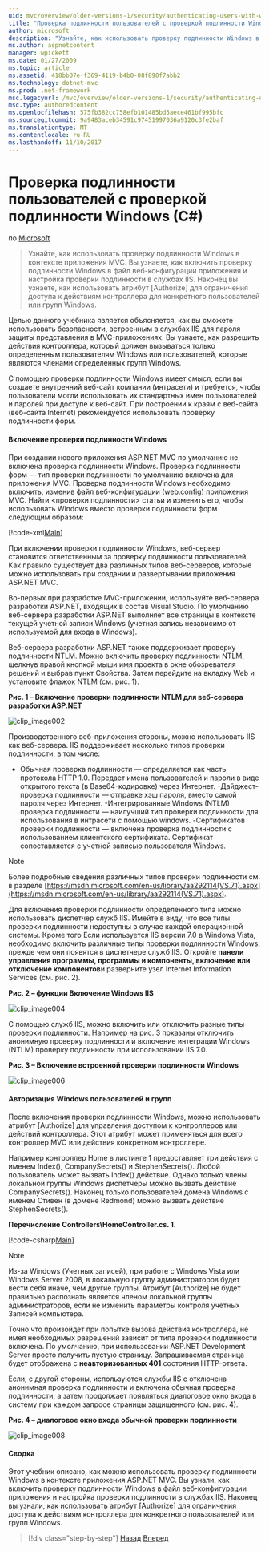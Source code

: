 ```yaml
---
uid: mvc/overview/older-versions-1/security/authenticating-users-with-windows-authentication-cs
title: "Проверка подлинности пользователей с проверкой подлинности Windows (C#) | Документы Microsoft"
author: microsoft
description: "Узнайте, как использовать проверку подлинности Windows в контексте приложения MVC. Вы узнаете, как включение проверки подлинности Windows в рамках приложения web co..."
ms.author: aspnetcontent
manager: wpickett
ms.date: 01/27/2009
ms.topic: article
ms.assetid: 418bb07e-f369-4119-b4b0-08f890f7abb2
ms.technology: dotnet-mvc
ms.prod: .net-framework
msc.legacyurl: /mvc/overview/older-versions-1/security/authenticating-users-with-windows-authentication-cs
msc.type: authoredcontent
ms.openlocfilehash: 575fb382cc758efb101485bd5aece461bf995bfc
ms.sourcegitcommit: 9a9483aceb34591c97451997036a9120c3fe2baf
ms.translationtype: MT
ms.contentlocale: ru-RU
ms.lasthandoff: 11/10/2017
---
```

<a name="authenticating-users-with-windows-authentication-c"></a>Проверка подлинности пользователей с проверкой подлинности Windows (C#)
====================
по [Microsoft](https://github.com/microsoft)

> Узнайте, как использовать проверку подлинности Windows в контексте приложения MVC. Вы узнаете, как включить проверку подлинности Windows в файл веб-конфигурации приложения и настройка проверки подлинности в службах IIS. Наконец вы узнаете, как использовать атрибут [Authorize] для ограничения доступа к действиям контроллера для конкретного пользователей или групп Windows.


Целью данного учебника является объясняется, как вы сможете использовать безопасности, встроенным в службах IIS для пароля защиты представления в MVC-приложениях. Вы узнаете, как разрешить действия контроллера, который должен вызываться только определенным пользователям Windows или пользователей, которые являются членами определенных групп Windows.

С помощью проверки подлинности Windows имеет смысл, если вы создаете внутренний веб-сайт компании (интрасети) и требуется, чтобы пользователи могли использовать их стандартных имен пользователей и паролей при доступе к веб-сайт. При построении к краям с веб-сайта (веб-сайта Internet) рекомендуется использовать проверку подлинности форм.

#### <a name="enabling-windows-authentication"></a>Включение проверки подлинности Windows

При создании нового приложения ASP.NET MVC по умолчанию не включена проверка подлинности Windows. Проверка подлинности форм — тип проверки подлинности по умолчанию включена для приложения MVC. Проверка подлинности Windows необходимо включить, изменив файл веб-конфигурации (web.config) приложения MVC. Найти &lt;проверки подлинности&gt; статьи и изменить его, чтобы использовать Windows вместо проверки подлинности форм следующим образом:

[!code-xml[Main](authenticating-users-with-windows-authentication-cs/samples/sample1.xml)]

При включении проверки подлинности Windows, веб-сервер становится ответственным за проверку подлинности пользователей. Как правило существует два различных типов веб-серверов, которые можно использовать при создании и развертывании приложения ASP.NET MVC.

Во-первых при разработке MVC-приложении, используйте веб-сервера разработки ASP.NET, входящих в состав Visual Studio. По умолчанию веб-сервера разработки ASP.NET выполняет все страницы в контексте текущей учетной записи Windows (учетная запись независимо от используемой для входа в Windows).

Веб-сервера разработки ASP.NET также поддерживает проверку подлинности NTLM. Можно включить проверку подлинности NTLM, щелкнув правой кнопкой мыши имя проекта в окне обозревателя решений и выбрав пункт Свойства. Затем перейдите на вкладку Web и установите флажок NTLM (см. рис. 1).

**Рис. 1 – Включение проверки подлинности NTLM для веб-сервера разработки ASP.NET**

![clip_image002](authenticating-users-with-windows-authentication-cs/_static/image1.jpg)

Производственного веб-приложения стороны, можно использовать IIS как веб-сервера. IIS поддерживает несколько типов проверки подлинности, в том числе:

- Обычная проверка подлинности — определяется как часть протокола HTTP 1.0. Передает имена пользователей и пароли в виде открытого текста (в Base64-кодировке) через Интернет. -Дайджест-проверка подлинности — отправке хэш пароля, вместо самой пароля через Интернет. -Интегрированные Windows (NTLM) проверка подлинности — наилучший тип проверки подлинности для использования в интрасети с помощью windows. -Сертификатов проверки подлинности — включена проверка подлинности с использованием клиентского сертификата. Сертификат сопоставляется с учетной записью пользователя Windows.

> [!NOTE] 
> 
> Более подробные сведения различных типов проверки подлинности см. в разделе [https://msdn.microsoft.com/en-us/library/aa292114(VS.71).aspx](https://msdn.microsoft.com/en-us/library/aa292114(VS.71).aspx).


Для включения проверки подлинности определенного типа можно использовать диспетчер служб IIS. Имейте в виду, что все типы проверки подлинности недоступны в случае каждой операционной системы. Кроме того Если используется IIS версии 7.0 в Windows Vista, необходимо включить различные типы проверки подлинности Windows, прежде чем они появятся в диспетчере служб IIS. Откройте **панели управления программы, программы и компоненты, включение или отключение компонентов**и разверните узел Internet Information Services (см. рис. 2).

**Рис. 2 – функции Включение Windows IIS**

![clip_image004](authenticating-users-with-windows-authentication-cs/_static/image2.jpg)

С помощью служб IIS, можно включить или отключить разные типы проверки подлинности. Например на рис. 3 показаны отключить анонимную проверку подлинности и включение интеграции Windows (NTLM) проверку подлинности при использовании IIS 7.0.

**Рис. 3 – Включение встроенной проверки подлинности Windows**

![clip_image006](authenticating-users-with-windows-authentication-cs/_static/image3.jpg)

#### <a name="authorizing-windows-users-and-groups"></a>Авторизация Windows пользователей и групп

После включения проверки подлинности Windows, можно использовать атрибут [Authorize] для управления доступом к контроллеров или действий контроллера. Этот атрибут может применяться для всего контроллер MVC или действия конкретном контроллере.

Например контроллер Home в листинге 1 предоставляет три действия с именем Index(), CompanySecrets() и StephenSecrets(). Любой пользователь может вызвать Index() действие. Однако только члены локальной группы Windows диспетчеры можно вызвать действие CompanySecrets(). Наконец только пользователей домена Windows с именем Стивен (в домене Redmond) можно вызвать действие StephenSecrets().

**Перечисление Controllers\HomeController.cs. 1.**

[!code-csharp[Main](authenticating-users-with-windows-authentication-cs/samples/sample2.cs)]

> [!NOTE] 
> 
> Из-за Windows (Учетных записей), при работе с Windows Vista или Windows Server 2008, в локальную группу администраторов будет вести себя иначе, чем другие группы. Атрибут [Authorize] не будет правильно распознать является членом локальной группы администраторов, если не изменить параметры контроля учетных Записей компьютера.


Точно что произойдет при попытке вызова действия контроллера, не имея необходимых разрешений зависит от типа проверки подлинности включена. По умолчанию, при использовании ASP.NET Development Server просто получить пустую страницу. Запрашиваемая страница будет отображена с **неавторизованных 401** состояния HTTP-ответа.

Если, с другой стороны, используются службы IIS с отключена анонимная проверка подлинности и включена обычная проверка подлинности, а затем продолжает появляться диалоговое окно входа в систему при каждом запросе страницы защищенного (см. рис. 4).

**Рис. 4 – диалоговое окно входа обычной проверки подлинности**

![clip_image008](authenticating-users-with-windows-authentication-cs/_static/image4.jpg)

#### <a name="summary"></a>Сводка

Этот учебник описано, как можно использовать проверку подлинности Windows в контексте приложения ASP.NET MVC. Вы узнали, как включить проверку подлинности Windows в файл веб-конфигурации приложения и настройка проверки подлинности в службах IIS. Наконец вы узнали, как использовать атрибут [Authorize] для ограничения доступа к действиям контроллера для конкретного пользователей или групп Windows.

>[!div class="step-by-step"]
[Назад](authenticating-users-with-forms-authentication-cs.md)
[Вперед](preventing-javascript-injection-attacks-cs.md)
